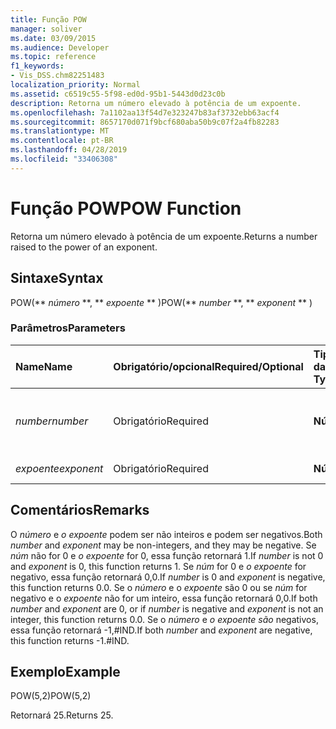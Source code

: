 ```yaml
---
title: Função POW
manager: soliver
ms.date: 03/09/2015
ms.audience: Developer
ms.topic: reference
f1_keywords:
- Vis_DSS.chm82251483
localization_priority: Normal
ms.assetid: c6519c55-5f98-ed0d-95b1-5443d0d23c0b
description: Retorna um número elevado à potência de um expoente.
ms.openlocfilehash: 7a1102aa13f54d7e323247b83af3732ebb63acf4
ms.sourcegitcommit: 8657170d071f9bcf680aba50b9c07f2a4fb82283
ms.translationtype: MT
ms.contentlocale: pt-BR
ms.lasthandoff: 04/28/2019
ms.locfileid: "33406308"
---
```

# <a name="pow-function"></a><span data-ttu-id="741c9-103">Função POW</span><span class="sxs-lookup"><span data-stu-id="741c9-103">POW Function</span></span>

<span data-ttu-id="741c9-104">Retorna um número elevado à potência de um expoente.</span><span class="sxs-lookup"><span data-stu-id="741c9-104">Returns a number raised to the power of an exponent.</span></span>
  
## <a name="syntax"></a><span data-ttu-id="741c9-105">Sintaxe</span><span class="sxs-lookup"><span data-stu-id="741c9-105">Syntax</span></span>

<span data-ttu-id="741c9-106">POW(\*\* *número* \*\*, \*\* *expoente* \*\* )</span><span class="sxs-lookup"><span data-stu-id="741c9-106">POW(\*\* *number* \*\*, \*\* *exponent* \*\* )</span></span> 
  
### <a name="parameters"></a><span data-ttu-id="741c9-107">Parâmetros</span><span class="sxs-lookup"><span data-stu-id="741c9-107">Parameters</span></span>

|<span data-ttu-id="741c9-108">**Name**</span><span class="sxs-lookup"><span data-stu-id="741c9-108">**Name**</span></span>|<span data-ttu-id="741c9-109">**Obrigatório/opcional**</span><span class="sxs-lookup"><span data-stu-id="741c9-109">**Required/Optional**</span></span>|<span data-ttu-id="741c9-110">**Tipo de dados**</span><span class="sxs-lookup"><span data-stu-id="741c9-110">**Data Type**</span></span>|<span data-ttu-id="741c9-111">**Descrição**</span><span class="sxs-lookup"><span data-stu-id="741c9-111">**Description**</span></span>|
|:-----|:-----|:-----|:-----|
| <span data-ttu-id="741c9-112">_number_</span><span class="sxs-lookup"><span data-stu-id="741c9-112">_number_</span></span> <br/> |<span data-ttu-id="741c9-113">Obrigatório</span><span class="sxs-lookup"><span data-stu-id="741c9-113">Required</span></span>  <br/> |<span data-ttu-id="741c9-114">**Número**</span><span class="sxs-lookup"><span data-stu-id="741c9-114">**Number**</span></span> <br/> |<span data-ttu-id="741c9-115">O número a ser elevada a potência de um expoente.</span><span class="sxs-lookup"><span data-stu-id="741c9-115">The number to raise to the power of an exponent.</span></span>  <br/> |
| <span data-ttu-id="741c9-116">_expoente_</span><span class="sxs-lookup"><span data-stu-id="741c9-116">_exponent_</span></span> <br/> |<span data-ttu-id="741c9-117">Obrigatório</span><span class="sxs-lookup"><span data-stu-id="741c9-117">Required</span></span>  <br/> |<span data-ttu-id="741c9-118">**Número**</span><span class="sxs-lookup"><span data-stu-id="741c9-118">**Number**</span></span> <br/> |<span data-ttu-id="741c9-119">O expoente.</span><span class="sxs-lookup"><span data-stu-id="741c9-119">The exponent.</span></span>  <br/> |
   
## <a name="remarks"></a><span data-ttu-id="741c9-120">Comentários</span><span class="sxs-lookup"><span data-stu-id="741c9-120">Remarks</span></span>

<span data-ttu-id="741c9-121">O  _número_ e  _o expoente_ podem ser não inteiros e podem ser negativos.</span><span class="sxs-lookup"><span data-stu-id="741c9-121">Both  _number_ and  _exponent_ may be non-integers, and they may be negative.</span></span> <span data-ttu-id="741c9-122">Se  _núm_ não for 0 e  _o expoente_ for 0, essa função retornará 1.</span><span class="sxs-lookup"><span data-stu-id="741c9-122">If  _number_ is not 0 and  _exponent_ is 0, this function returns 1.</span></span> <span data-ttu-id="741c9-123">Se  _núm_ for 0 e  _o expoente_ for negativo, essa função retornará 0,0.</span><span class="sxs-lookup"><span data-stu-id="741c9-123">If  _number_ is 0 and  _exponent_ is negative, this function returns 0.0.</span></span> <span data-ttu-id="741c9-124">Se o  _número_ e o  _expoente_ são 0 ou se  _núm_ for negativo e o  _expoente_ não for um inteiro, essa função retornará 0,0.</span><span class="sxs-lookup"><span data-stu-id="741c9-124">If both  _number_ and  _exponent_ are 0, or if  _number_ is negative and  _exponent_ is not an integer, this function returns 0.0.</span></span> <span data-ttu-id="741c9-125">Se o  _número_ e  _o expoente são_ negativos, essa função retornará -1,#IND.</span><span class="sxs-lookup"><span data-stu-id="741c9-125">If both  _number_ and  _exponent_ are negative, this function returns -1.#IND.</span></span> 
  
## <a name="example"></a><span data-ttu-id="741c9-126">Exemplo</span><span class="sxs-lookup"><span data-stu-id="741c9-126">Example</span></span>

<span data-ttu-id="741c9-127">POW(5,2)</span><span class="sxs-lookup"><span data-stu-id="741c9-127">POW(5,2)</span></span> 
  
<span data-ttu-id="741c9-128">Retornará 25.</span><span class="sxs-lookup"><span data-stu-id="741c9-128">Returns 25.</span></span> 
  

